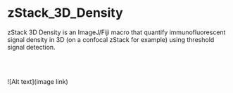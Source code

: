 # zStack_3D_Density
<p>zStack 3D Density is an ImageJ/Fiji macro that quantify immunofluorescent signal density in 3D (on a confocal zStack for example) using threshold signal detection.</br>
<p></br>
<p></br>
![Alt text](image link)
